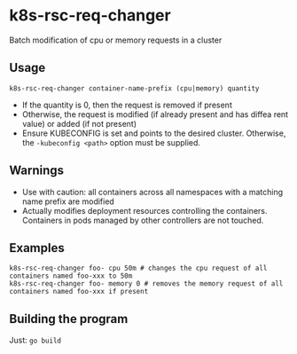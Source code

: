 # k8s-rsc-req-changer
Batch modification of cpu or memory requests in a cluster

## Usage
`k8s-rsc-req-changer container-name-prefix (cpu|memory) quantity`

- If the quantity is 0, then the request is removed if present
- Otherwise, the request is modified (if already present and has diffea rent value) or added (if not present)
- Ensure KUBECONFIG is set and points to the desired cluster. Otherwise, the `-kubeconfig <path>` option must be supplied.

## Warnings
- Use with caution: all containers across all namespaces with a matching name prefix are modified
- Actually modifies deployment resources controlling the containers. Containers in pods managed by other controllers are not touched.

## Examples
```
k8s-rsc-req-changer foo- cpu 50m # changes the cpu request of all containers named foo-xxx to 50m
k8s-rsc-req-changer foo- memory 0 # removes the memory request of all containers named foo-xxx if present
```
## Building the program
Just: `go build`
